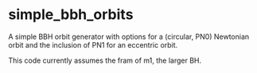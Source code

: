 # simple_bbh_orbits

A simple BBH orbit generator with options for a (circular, PN0) Newtonian orbit and the inclusion of PN1 for an eccentric orbit.

This code currently assumes the fram of m1, the larger BH.
